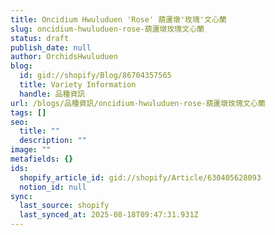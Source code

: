 ```yaml
---
title: Oncidium Hwuluduen 'Rose' 葫蘆墩'玫瑰'文心蘭
slug: oncidium-hwuluduen-rose-葫蘆墩玫瑰文心蘭
status: draft
publish_date: null
author: OrchidsHwuluduen
blog:
  id: gid://shopify/Blog/86704357565
  title: Variety Information
  handle: 品種資訊
url: /blogs/品種資訊/oncidium-hwuluduen-rose-葫蘆墩玫瑰文心蘭
tags: []
seo:
  title: ""
  description: ""
image: ""
metafields: {}
ids:
  shopify_article_id: gid://shopify/Article/630405628093
  notion_id: null
sync:
  last_source: shopify
  last_synced_at: 2025-08-18T09:47:31.931Z
---
```



